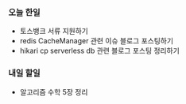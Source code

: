 ### 오늘 한일

- 토스뱅크 서류 지원하기
- redis CacheManager 관련 이슈 블로그 포스팅하기
- hikari cp serverless db 관련 블로그 포스팅 정리하기 

### 내일 할일
- 알고리즘 수학 5장 정리
